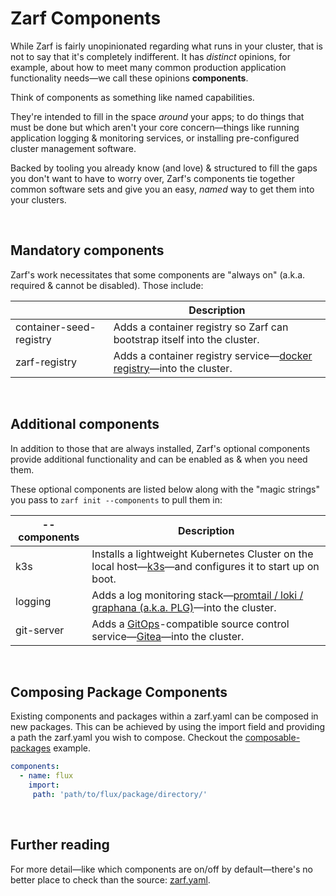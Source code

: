 # Zarf Components

While Zarf is fairly unopinionated regarding what runs in your cluster, that is not to say that it's completely indifferent. It has _distinct_ opinions, for example, about how to meet many common production application functionality needs&mdash;we call these opinions **components**.

Think of components as something like named capabilities.

They're intended to fill in the space _around_ your apps; to do things that must be done but which aren't your core concern&mdash;things like running application logging & monitoring services, or installing pre-configured cluster management software.

Backed by tooling you already know (and love) & structured to fill the gaps you don't want to have to worry over, Zarf's components tie together common software sets and give you an easy, _named_ way to get them into your clusters.

&nbsp;


## Mandatory components

Zarf's work necessitates that some components are "always on" (a.k.a. required & cannot be disabled). Those include:

|                         | Description                                                                                                          |
| ----------------------- | -------------------------------------------------------------------------------------------------------------------- |
| container-seed-registry | Adds a container registry so Zarf can bootstrap itself into the cluster.                                             |
| zarf-registry      | Adds a container registry service&mdash;[docker registry](https://docs.docker.com/registry/)&mdash;into the cluster. |

&nbsp;


## Additional components

In addition to those that are always installed, Zarf's optional components provide additional functionality and can be enabled as & when you need them.

These optional components are listed below along with the "magic strings" you pass to `zarf init --components` to pull them in:

| --components | Description                                                                                                                                                       |
| ------------ | ----------------------------------------------------------------------------------------------------------------------------------------------------------------- |
| k3s          | Installs a lightweight Kubernetes Cluster on the local host&mdash;[k3s](https://k3s.io/)&mdash;and configures it to start up on boot.                             |
| logging      | Adds a log monitoring stack&mdash;[promtail / loki / graphana (a.k.a. PLG)](https://github.com/grafana/loki)&mdash;into the cluster.                              |
| git-server   | Adds a [GitOps](https://www.cloudbees.com/gitops/what-is-gitops)-compatible source control service&mdash;[Gitea](https://gitea.io/en-us/)&mdash;into the cluster. |

&nbsp;

## Composing Package Components
Existing components and packages within a zarf.yaml can be composed in new packages. This can be achieved by using the import field and providing a path the zarf.yaml you wish to compose. Checkout the  [composable-packages](../examples/composable-packages/zarf.yaml) example.
```yaml
components:
  - name: flux
    import:
     path: 'path/to/flux/package/directory/'
```

&nbsp;

## Further reading

For more detail&mdash;like which components are on/off by default&mdash;there's no better place to check than the source: [zarf.yaml](../zarf.yaml).

